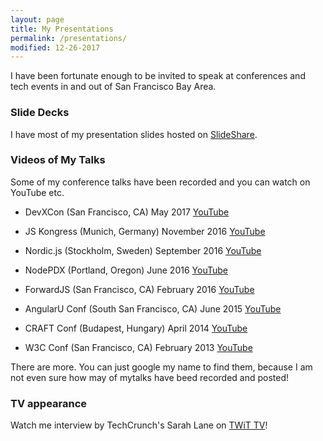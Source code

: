 ```yaml
---
layout: page
title: My Presentations
permalink: /presentations/
modified: 12-26-2017
---
```


I have been fortunate enough to be invited to speak at conferences and tech events in and out of San Francisco Bay Area.

### Slide Decks

I have most of my presentation slides hosted on [SlideShare](http://www.slideshare.net/tomomi).

### Videos of My Talks

Some of my conference talks have been recorded and you can watch on YouTube etc.

- DevXCon (San Francisco, CA) May 2017
[YouTube](https://www.youtube.com/watch?v=4qucodmHNfs)

- JS Kongress (Munich, Germany) November 2016
[YouTube](https://www.youtube.com/watch?v=mVJQp3iii-U)

- Nordic.js (Stockholm, Sweden) September 2016
[YouTube](https://www.youtube.com/watch?v=AcDZfupBYdY)

- NodePDX (Portland, Oregon) June 2016
[YouTube](https://www.youtube.com/watch?v=8hIo3t4ajRM)

- ForwardJS (San Francisco, CA)  February 2016
[YouTube](https://www.youtube.com/watch?v=2LnxX8nRtYg)

- AngularU Conf (South San Francisco, CA)  June 2015
[YouTube](https://www.youtube.com/watch?v=fMou5Sy9xdI)

- CRAFT Conf (Budapest, Hungary) April 2014
[YouTube](https://www.youtube.com/watch?v=fMou5Sy9xdI)

- W3C Conf (San Francisco, CA) February 2013
[YouTube](https://www.youtube.com/watch?v=3Afi-v-m_Gc)

There are more. You can just google my name to find them, because I am not even sure how may of mytalks have beed recorded and posted!

### TV appearance

Watch me interview by TechCrunch's Sarah Lane on [TWiT TV](https://twit.tv/shows/new-screen-savers/episodes/19)!
